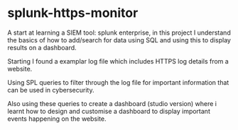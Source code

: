 # splunk-https-monitor
A start at learning a SIEM tool: splunk enterprise, in this project I understand the basics of how to add/search for data using SQL and using this to display results on a dashboard.

Starting I found a examplar log file which includes HTTPS log details from a website.

Using SPL queries to filter through the log file for important information that can be used in cybersecurity.

Also using these queries to create a dashboard (studio version) where i learnt how to design and customise a dashboard to display important events happening on the website.

